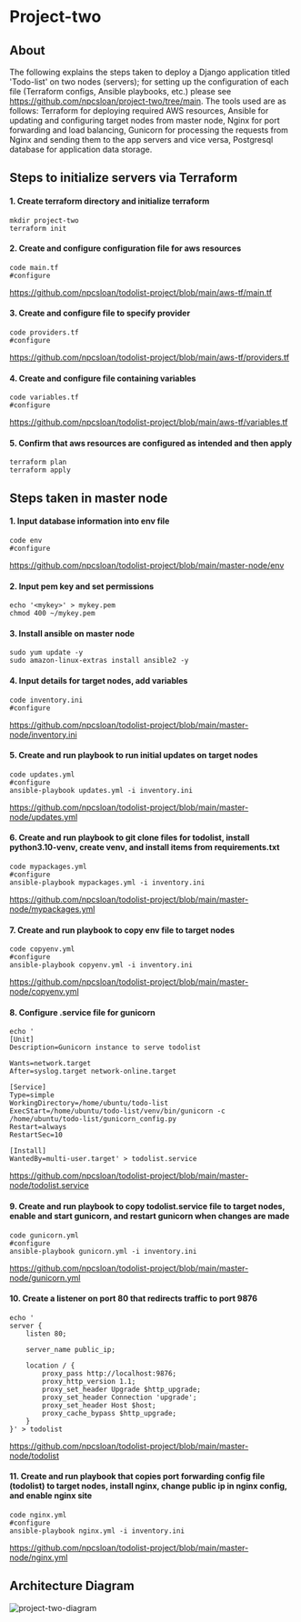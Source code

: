 # Project-two

## About
The following explains the steps taken to deploy a Django application titled 'Todo-list' on two nodes (servers); for setting up the configuration of each file (Terraform configs, Ansible playbooks, etc.) please see https://github.com/npcsloan/project-two/tree/main. The tools used are as follows: Terraform for deploying required AWS resources, Ansible for updating and configuring target nodes from master node, Nginx for port forwarding and load balancing, Gunicorn for processing the requests from Nginx and sending them to the app servers and vice versa, Postgresql database for application data storage.

## Steps to initialize servers via Terraform
#### 1. Create terraform directory and initialize terraform
```
mkdir project-two
terraform init
```
#### 2. Create and configure configuration file for aws resources
```
code main.tf
#configure
```
https://github.com/npcsloan/todolist-project/blob/main/aws-tf/main.tf

#### 3. Create and configure file to specify provider
```
code providers.tf
#configure
```
https://github.com/npcsloan/todolist-project/blob/main/aws-tf/providers.tf

#### 4. Create and configure file containing variables
```
code variables.tf
#configure
```
https://github.com/npcsloan/todolist-project/blob/main/aws-tf/variables.tf

#### 5. Confirm that aws resources are configured as intended and then apply
```
terraform plan
terraform apply
```

## Steps taken in master node

#### 1. Input database information into env file
```
code env
#configure
```
https://github.com/npcsloan/todolist-project/blob/main/master-node/env
#### 2. Input pem key and set permissions
```
echo '<mykey>' > mykey.pem
chmod 400 ~/mykey.pem
```
#### 3. Install ansible on master node
```
sudo yum update -y
sudo amazon-linux-extras install ansible2 -y
```
#### 4. Input details for target nodes, add variables
```
code inventory.ini
#configure
```
https://github.com/npcsloan/todolist-project/blob/main/master-node/inventory.ini
#### 5. Create and run playbook to run initial updates on target nodes
```
code updates.yml
#configure
ansible-playbook updates.yml -i inventory.ini
```
https://github.com/npcsloan/todolist-project/blob/main/master-node/updates.yml
#### 6. Create and run playbook to git clone files for todolist, install python3.10-venv, create venv, and install items from requirements.txt
```
code mypackages.yml
#configure
ansible-playbook mypackages.yml -i inventory.ini
```
https://github.com/npcsloan/todolist-project/blob/main/master-node/mypackages.yml
#### 7. Create and run playbook to copy env file to target nodes
```
code copyenv.yml
#configure
ansible-playbook copyenv.yml -i inventory.ini
```
https://github.com/npcsloan/todolist-project/blob/main/master-node/copyenv.yml
#### 8. Configure .service file for gunicorn
```
echo '
[Unit]
Description=Gunicorn instance to serve todolist

Wants=network.target
After=syslog.target network-online.target

[Service]
Type=simple
WorkingDirectory=/home/ubuntu/todo-list
ExecStart=/home/ubuntu/todo-list/venv/bin/gunicorn -c /home/ubuntu/todo-list/gunicorn_config.py
Restart=always
RestartSec=10

[Install]
WantedBy=multi-user.target' > todolist.service
```
https://github.com/npcsloan/todolist-project/blob/main/master-node/todolist.service
#### 9. Create and run playbook to copy todolist.service file to target nodes, enable and start gunicorn, and restart gunicorn when changes are made
```
code gunicorn.yml
#configure
ansible-playbook gunicorn.yml -i inventory.ini
```
https://github.com/npcsloan/todolist-project/blob/main/master-node/gunicorn.yml
#### 10. Create a listener on port 80 that redirects traffic to port 9876
```
echo '
server {
    listen 80;

    server_name public_ip;

    location / {
        proxy_pass http://localhost:9876;
        proxy_http_version 1.1;
        proxy_set_header Upgrade $http_upgrade;
        proxy_set_header Connection 'upgrade';
        proxy_set_header Host $host;
        proxy_cache_bypass $http_upgrade;
    }
}' > todolist
```
https://github.com/npcsloan/todolist-project/blob/main/master-node/todolist
#### 11. Create and run playbook that copies port forwarding config file (todolist) to target nodes, install nginx, change public ip in nginx config, and enable nginx site
```
code nginx.yml
#configure
ansible-playbook nginx.yml -i inventory.ini
```
https://github.com/npcsloan/todolist-project/blob/main/master-node/nginx.yml

## Architecture Diagram
![project-two-diagram](https://github.com/npcsloan/todolist-project/assets/123162008/4fcc4831-8d91-40a6-82f1-972df3b56886)
